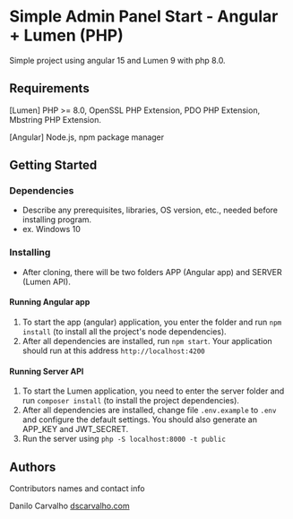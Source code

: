 # Simple Admin Panel Start - Angular + Lumen (PHP)

Simple project using angular 15 and Lumen 9 with php 8.0.


## Requirements

[Lumen]
PHP >= 8.0,
OpenSSL PHP Extension,
PDO PHP Extension,
Mbstring PHP Extension.

[Angular]
Node.js, npm package manager


## Getting Started

### Dependencies

* Describe any prerequisites, libraries, OS version, etc., needed before installing program.
* ex. Windows 10

### Installing

* After cloning, there will be two folders APP (Angular app) and SERVER (Lumen API).

#### Running Angular app
1. To start the app (angular) application, you enter the folder and run `npm install` (to install all the project's node dependencies).
2. After all dependencies are installed, run `npm start`. Your application should run at this address `http://localhost:4200`

#### Running Server API
1. To start the Lumen application, you need to enter the server folder and run `composer install` (to install the project dependencies).
2. After all dependencies are installed, change file `.env.example` to `.env` and configure the default settings. You should also generate an APP_KEY and JWT_SECRET.
3. Run the server using `php -S localhost:8000 -t public`

## Authors

Contributors names and contact info

Danilo Carvalho
[dscarvalho.com](https://dscarvalho.com)